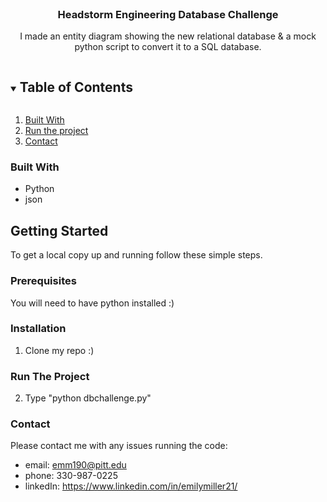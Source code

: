 <!-- PROJECT LOGO -->
<br />
<p align="center">

  <h3 align="center">Headstorm Engineering Database Challenge</h3>

  <p align="center">
    I made an entity diagram showing the new relational database & a mock python script to convert it to a SQL database.
  </p>
</p>



<!-- TABLE OF CONTENTS -->
<details open="open">
  <summary><h2 style="display: inline-block">Table of Contents</h2></summary>
  <ol>
    <li><a href="#built-with">Built With</a></li>
    <li>
      <a href="#run-it">Run the project</a>
    </li>
    <li><a href="#contact">Contact</a></li>
  </ol>
</details>




### Built With

* []() Python
* []() json

<!-- GETTING STARTED -->
## Getting Started

To get a local copy up and running follow these simple steps.

### Prerequisites

You will need to have python installed :)

### Installation

1. Clone my repo :)

### Run The Project
2. Type "python dbchallenge.py"

### Contact
Please contact me with any issues running the code:
* email: emm190@pitt.edu
* phone: 330-987-0225
* linkedIn: https://www.linkedin.com/in/emilymiller21/
